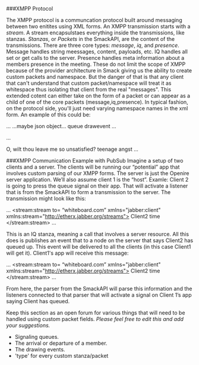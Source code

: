 ###XMPP Protocol


The XMPP protocol is a communcation protocol built around messaging between two enitites using XML forms. An XMPP transmission starts with a *stream*. A stream encapsulstaes everything inside the transmissions, like stanzas. *Stanzas*, or *Packets* in the SmackAPI, are the content of the transmissions. There are three core types: *message*, *iq*, and *presence*. Message handles string meessages, content, payloads, etc. IQ handles all set or get calls to the server. Presence handles meta information about a members presence in the meeting. These do not limit the scope of XMPP because of the provider architecture in Smack giving us the ability to create custom packets and namespace. But the danger of that is that any client that can't understand that custom packet/namespace will treat it as whitespace thus isolating that client from the real "messages". This extended cotent can either take on the form of a packet or can appear as a child of one of the core packets (message,iq,presence). In typical fashion, on the protocol side, you'll just need varying namespace names in the xml form. An example of this could be:

...
<drawing xmlns='drawingEvent:x:umdCS4995' from='julie@capulet.com/balcony'>
  <c xmlns='drawingEvent-child:x:umdCS4995'>
    <drawObj> ...maybe json object... </drawObj>
  </c>
  <x xmlns='userEvent-child:x:umdCS4995'>
    <signal> queue </signal>
    <type> drawevent </type>
  </x>
</drawing>
...

...
<message to='juliet@capulet.com' from='romeo@montague.com'>
  <body>O, wilt thou leave me so unsatisfied?</body>
  <type xmlns='emotionalContext:x:PoolScene'> teenage angst </type>
</message>
...

###XMPP Communication Example with PubSub
Imagine a setup of two clients and a server. The clients will be running our “potential” app that involves custom parsing of our XMPP forms. The server is just the Openire server application. We’ll also assume client 1 is the “host”. Examle: Client 2 is going to press the queue signal on their app. That will activate a listener that is from the SmackAPI to form a transmission to the server. The transmission might look like this:

...
<stream:stream
to= “whiteboard.com”
xmlns="jabber:client"
xmlns:stream="http://etherx.jabber.org/streams">
<iq type='set'
from='client2@whiteboard.com'
to='pubsub.whiteboard'
id='pub1'>
  <pubsub xmlns='http://jabber.org/protocol/pubsub'>
    <publish node='drawingSession1054'>
      <queue> Client2 </queue>
        <timestamp > time </timestamp>
    </publish>
  </pubsub>
</iq>
</stream:stream>
...

This is an IQ stanza, meaning a call that involves a server resource. All this does is publishes an event that to a node on the server that says Client2 has queued up. This event will be delivered to all the clients (in this case Client1 will get it). Client1's app will receive this message:

...
<stream:stream
to= “whiteboard.com”
xmlns="jabber:client"
xmlns:stream="http://etherx.jabber.org/streams">
<message from='pedro@whiteboard.com' to='becky@whiteboard.com' id='fez'>
  <event xmlns='http://jabber.org/protocol/pubsub#event'>
    <items node='drawingSession1054'>
      <item id='ae890ac52d0df67ed7cfdf51b644e901'>
        <publish node='drawingSession1054'>
          <queue> Client2 </queue>
            <timestamp > time </timestamp>
        </publish>
      </item>
    </items>
  </event>
</message>
</stream:stream>
...

From here, the parser from the SmackAPI will parse this information and the listeners connected to that parser that will activate a signal on Client 1’s app saying Client has queued.

Keep this section as an open forum for various things that will need to be handled using custom packet fields. *Please feel free to edit this and add your suggestions.*
* Signaling queues.
* The arrival or departure of a member.
* The drawing events.
* 'type' for every custom stanza/packet

